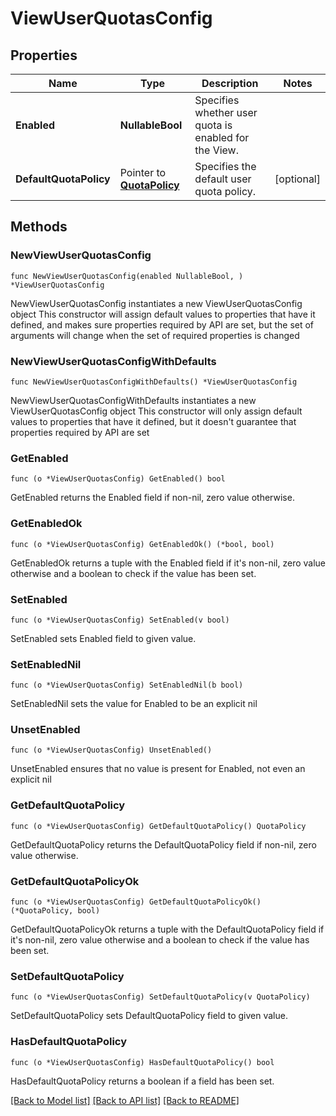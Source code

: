 # ViewUserQuotasConfig

## Properties

Name | Type | Description | Notes
------------ | ------------- | ------------- | -------------
**Enabled** | **NullableBool** | Specifies whether user quota is enabled for the View. | 
**DefaultQuotaPolicy** | Pointer to [**QuotaPolicy**](QuotaPolicy.md) | Specifies the default user quota policy. | [optional] 

## Methods

### NewViewUserQuotasConfig

`func NewViewUserQuotasConfig(enabled NullableBool, ) *ViewUserQuotasConfig`

NewViewUserQuotasConfig instantiates a new ViewUserQuotasConfig object
This constructor will assign default values to properties that have it defined,
and makes sure properties required by API are set, but the set of arguments
will change when the set of required properties is changed

### NewViewUserQuotasConfigWithDefaults

`func NewViewUserQuotasConfigWithDefaults() *ViewUserQuotasConfig`

NewViewUserQuotasConfigWithDefaults instantiates a new ViewUserQuotasConfig object
This constructor will only assign default values to properties that have it defined,
but it doesn't guarantee that properties required by API are set

### GetEnabled

`func (o *ViewUserQuotasConfig) GetEnabled() bool`

GetEnabled returns the Enabled field if non-nil, zero value otherwise.

### GetEnabledOk

`func (o *ViewUserQuotasConfig) GetEnabledOk() (*bool, bool)`

GetEnabledOk returns a tuple with the Enabled field if it's non-nil, zero value otherwise
and a boolean to check if the value has been set.

### SetEnabled

`func (o *ViewUserQuotasConfig) SetEnabled(v bool)`

SetEnabled sets Enabled field to given value.


### SetEnabledNil

`func (o *ViewUserQuotasConfig) SetEnabledNil(b bool)`

 SetEnabledNil sets the value for Enabled to be an explicit nil

### UnsetEnabled
`func (o *ViewUserQuotasConfig) UnsetEnabled()`

UnsetEnabled ensures that no value is present for Enabled, not even an explicit nil
### GetDefaultQuotaPolicy

`func (o *ViewUserQuotasConfig) GetDefaultQuotaPolicy() QuotaPolicy`

GetDefaultQuotaPolicy returns the DefaultQuotaPolicy field if non-nil, zero value otherwise.

### GetDefaultQuotaPolicyOk

`func (o *ViewUserQuotasConfig) GetDefaultQuotaPolicyOk() (*QuotaPolicy, bool)`

GetDefaultQuotaPolicyOk returns a tuple with the DefaultQuotaPolicy field if it's non-nil, zero value otherwise
and a boolean to check if the value has been set.

### SetDefaultQuotaPolicy

`func (o *ViewUserQuotasConfig) SetDefaultQuotaPolicy(v QuotaPolicy)`

SetDefaultQuotaPolicy sets DefaultQuotaPolicy field to given value.

### HasDefaultQuotaPolicy

`func (o *ViewUserQuotasConfig) HasDefaultQuotaPolicy() bool`

HasDefaultQuotaPolicy returns a boolean if a field has been set.


[[Back to Model list]](../README.md#documentation-for-models) [[Back to API list]](../README.md#documentation-for-api-endpoints) [[Back to README]](../README.md)


